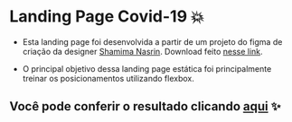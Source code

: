 # Landing Page Covid-19 :boom:

- Esta landing page foi desenvolvida a partir de um projeto do figma de criação da designer [Shamima Nasrin](https://dribbble.com/shots/10847300-Corona-Virus-Covid-19-Landing-Page). Download feito [nesse link](https://www.uistore.design/items/covid-19-landing-page-for-figma/).

- O principal objetivo dessa landing page estática foi principalmente treinar os posicionamentos utilizando flexbox. 

## Você pode conferir o resultado clicando [aqui](https://covidlandingpage.netlify.app) :sparkles:
